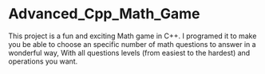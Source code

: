 # Advanced_Cpp_Math_Game
This project is a fun and exciting Math game in C++. I programed it to make you be able to choose an specific number of math questions to answer in a wonderful way, With all questions levels (from easiest to the hardest) and operations you want.
